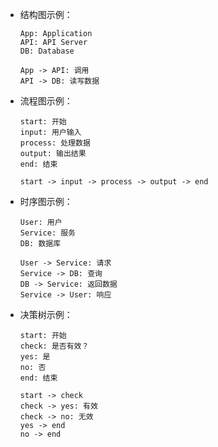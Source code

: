 - 结构图示例：
  ```d2
  App: Application
  API: API Server
  DB: Database

  App -> API: 调用
  API -> DB: 读写数据
  ```
- 流程图示例：
  ```d2
  start: 开始
  input: 用户输入
  process: 处理数据
  output: 输出结果
  end: 结束

  start -> input -> process -> output -> end
  ```
- 时序图示例：
  ```d2
  User: 用户
  Service: 服务
  DB: 数据库

  User -> Service: 请求
  Service -> DB: 查询
  DB -> Service: 返回数据
  Service -> User: 响应
  ```
- 决策树示例：
  ```d2
  start: 开始
  check: 是否有效？
  yes: 是
  no: 否
  end: 结束

  start -> check
  check -> yes: 有效
  check -> no: 无效
  yes -> end
  no -> end
  ```
